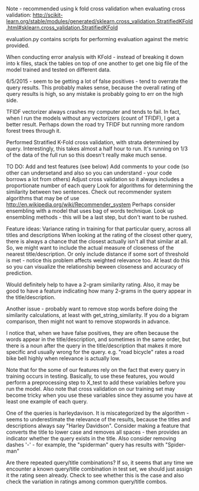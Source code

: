 Note - recommended using k fold cross validation when evaluating cross validation: http://scikit-learn.org/stable/modules/generated/sklearn.cross_validation.StratifiedKFold.html#sklearn.cross_validation.StratifiedKFold

evaluation.py contains scripts for performing evaluation against the metric provided.

When conducting error analysis with KFold - instead of breaking it down into k files, stack the 
tables on top of one another to get one big file of the model trained and tested on different
data.

6/5/2015 - seem to be getting a lot of false positives - tend to overrate the query results.
This probably makes sense, because the overall rating of query results is high, so any mistake
is probably going to err on the high side. 

TFIDF vectorizer always crashes my computer and tends to fail. In fact, when I run the models without any
vectorizers (count of TFIDF), I get a better result. Perhaps down the road try TFIDF but running more random
forest trees through it.

Performed Stratified K-Fold cross validation, with strata determined by query. Interestingly, this takes almost
a half hour to run. It's running on 1/3 of the data of the full run so this doesn't really make much sense.

TO DO:
Add and test features (see below)
Add comments to your code (so other can undersetand and also so you can understand - your
code borrows a lot from others)
Adjust cross validation so it always includes a proportionate number of each query
Look for algorithms for determining the similarity between two sentences.
Check out recommender system algorithms that may be of use http://en.wikipedia.org/wiki/Recommender_system
Perhaps consider ensembling with a model that uses bag of words technique. Look up ensembling methods - 
this will be a last step, but don't want to be rushed.



Feature ideas:
Variance rating in training for that particular query, across all titles and descriptions
When looking at the rating of the closest other query, there is always a chance that the closest actually
isn't all that similar at all. So, we might want to include the actual measure of closeness of the nearest title/description.
Or only include distance if some sort of threshold is met - notice this problem affects weighted relevance too.
At least do this so you can visualize the relationship beween closeness and accuracy of prediction.

Would definitely help to have a 2-gram similarity rating. Also, it may be good to have a feature indicating how many 2-grams
in the query appear in the title/description.

Another issue - probably want to remove stop words before doing the similarity calculations, at least with 
get_string_similarity. If you do a bigram comparison, then might not want to remove stopwords in advance.

I notice that, when we have false positives, they are often because the words appear in the title/description, 
and sometimes in the same order, but there is a noun after the query in the title/description that makes it more 
specific and usually wrong for the query. e.g. "road bicycle" rates a road bike bell highly when relevance is actually low.

Note that for the some of our features rely on the fact that every query in training occurs in testing.
Basically, to use these features, you would perform a preprocessing step to X_test to add these 
variables before you run the model. Also note that cross validation on our training set may become 
tricky when you use these variables since they assume you have at least one example of each query.

One of the queries is harleydavison. It is miscategorized by the algorithm - seems to underestimate 
the relevance of the results, because the titles and descriptions always say "Harley Davidson". Consider
making a feature that converts the title to lower case and removes all spaces - then provides an indicator
whether the query exists in the title. Also consider removing dashes '-' - for example, the "spiderman" query
has results with "Spider-man"

Are there repeated query/title combinations? If so, it seems that any time we encounter a known query/title combination
in test set, we should just assign it the rating seen already. Check to see whether this is the case and also check
the variation in ratings among common query/title combos.